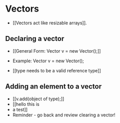 # Vectors
- [[Vectors act like resizable arrays]].

## Declaring a vector
- [[General Form: Vector<type> v = new Vector();]]
- Example: Vector<Integer> v = new Vector();

- [[type needs to be a valid reference type]]

## Adding an element to a vector
- [[v.add(object of type);]]
- [[hello this is 
- a test]]
- Reminder - go back and review clearing a vector!